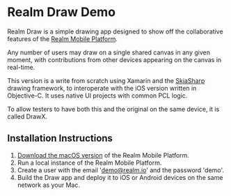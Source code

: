 # Realm Draw Demo

Realm Draw is a simple drawing app designed to show off the collaborative features of the [Realm Mobile Platform](https://realm.io/news/introducing-realm-mobile-platform/).

Any number of users may draw on a single shared canvas in any given moment, with contributions from other devices appearing on the canvas in real-time.

This version is a write from scratch using Xamarin and the [SkiaSharp](https://github.com/mono/SkiaSharp) drawing framework, to interoperate with the iOS version written in Objective-C. It uses native UI projects with common PCL logic.

To allow testers to have both this and the original on the same device, it is called DrawX.

## Installation Instructions

1. [Download the macOS version](https://realm.io/docs/realm-mobile-platform/get-started/) of the Realm Mobile Platform.
2. Run a local instance of the Realm Mobile Platform.
3. Create a user with the email 'demo@realm.io' and the password 'demo'.
4. Build the Draw app and deploy it to iOS or Android devices on the same network as your Mac.